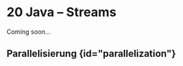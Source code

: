 # 20 Java – Streams

<format color="%ComingSoonColor%">Coming soon...</format>

## Parallelisierung {id="parallelization"}